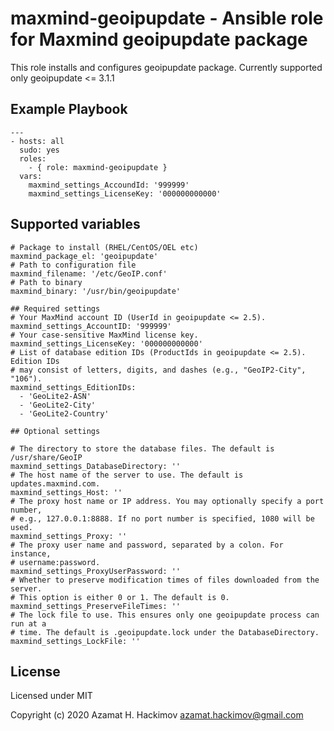 # maxmind-geoipupdate - Ansible role for Maxmind geoipupdate package

This role installs and configures geoipupdate package. Currently supported
only geoipupdate <= 3.1.1

## Example Playbook

```
---
- hosts: all
  sudo: yes
  roles:
    - { role: maxmind-geoipupdate }
  vars:
    maxmind_settings_AccoundId: '999999'
    maxmind_settings_LicenseKey: '000000000000'
```

## Supported variables

```
# Package to install (RHEL/CentOS/OEL etc)
maxmind_package_el: 'geoipupdate'
# Path to configuration file
maxmind_filename: '/etc/GeoIP.conf'
# Path to binary
maxmind_binary: '/usr/bin/geoipupdate'

## Required settings
# Your MaxMind account ID (UserId in geoipupdate <= 2.5).
maxmind_settings_AccountID: '999999'
# Your case-sensitive MaxMind license key.
maxmind_settings_LicenseKey: '000000000000'
# List of database edition IDs (ProductIds in geoipupdate <= 2.5). Edition IDs 
# may consist of letters, digits, and dashes (e.g., "GeoIP2-City", "106").
maxmind_settings_EditionIDs:
  - 'GeoLite2-ASN'
  - 'GeoLite2-City'
  - 'GeoLite2-Country'

## Optional settings

# The directory to store the database files. The default is /usr/share/GeoIP
maxmind_settings_DatabaseDirectory: ''
# The host name of the server to use. The default is updates.maxmind.com.
maxmind_settings_Host: ''
# The proxy host name or IP address. You may optionally specify a port number,
# e.g., 127.0.0.1:8888. If no port number is specified, 1080 will be used.
maxmind_settings_Proxy: ''
# The proxy user name and password, separated by a colon. For instance,
# username:password.
maxmind_settings_ProxyUserPassword: ''
# Whether to preserve modification times of files downloaded from the server.
# This option is either 0 or 1. The default is 0.
maxmind_settings_PreserveFileTimes: ''
# The lock file to use. This ensures only one geoipupdate process can run at a
# time. The default is .geoipupdate.lock under the DatabaseDirectory.
maxmind_settings_LockFile: ''

```

## License
Licensed under MIT

Copyright (c) 2020 Azamat H. Hackimov <azamat.hackimov@gmail.com>

